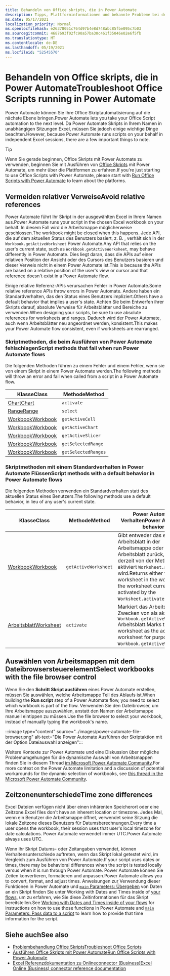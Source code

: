```yaml
---
title: Behandeln von Office skripts, die in Power Automate
description: Tipps, Plattforminformationen und bekannte Probleme bei der Integration zwischen Office Skripts und Power Automate.
ms.date: 05/17/2021
localization_priority: Normal
ms.openlocfilehash: e26378051c764d97b4e8d748abc85fbe095c7b03
ms.sourcegitcommit: 4687693f02fc90a57ba30c461f35046e02e6f5fb
ms.translationtype: MT
ms.contentlocale: de-DE
ms.lasthandoff: 05/19/2021
ms.locfileid: "52545570"
---
```

# <a name="troubleshoot-office-scripts-running-in-power-automate"></a><span data-ttu-id="0897b-103">Behandeln von Office skripts, die in Power Automate</span><span class="sxs-lookup"><span data-stu-id="0897b-103">Troubleshoot Office Scripts running in Power Automate</span></span>

<span data-ttu-id="0897b-104">Power Automate können Sie Ihre Office Skriptautomatisierung auf die nächste Ebene bringen.</span><span class="sxs-lookup"><span data-stu-id="0897b-104">Power Automate lets you take your Office Script automation to the next level.</span></span> <span data-ttu-id="0897b-105">Da Power Automate Skripts in Ihrem Namen in unabhängigen Sitzungen Excel, müssen Sie jedoch einige wichtige Dinge beachten.</span><span class="sxs-lookup"><span data-stu-id="0897b-105">However, because Power Automate runs scripts on your behalf in independent Excel sessions, there are a few important things to note.</span></span>

> [!TIP]
> <span data-ttu-id="0897b-106">Wenn Sie gerade beginnen, Office Skripts mit Power Automate zu verwenden, beginnen Sie mit Ausführen von [Office Skripts](../develop/power-automate-integration.md) mit Power Automate, um mehr über die Plattformen zu erfahren.</span><span class="sxs-lookup"><span data-stu-id="0897b-106">If you're just starting to use Office Scripts with Power Automate, please start with [Run Office Scripts with Power Automate](../develop/power-automate-integration.md) to learn about the platforms.</span></span>

## <a name="avoid-relative-references"></a><span data-ttu-id="0897b-107">Vermeiden relativer Verweise</span><span class="sxs-lookup"><span data-stu-id="0897b-107">Avoid relative references</span></span>

<span data-ttu-id="0897b-108">Power Automate führt Ihr Skript in der ausgewählten Excel in Ihrem Namen aus.</span><span class="sxs-lookup"><span data-stu-id="0897b-108">Power Automate runs your script in the chosen Excel workbook on your behalf.</span></span> <span data-ttu-id="0897b-109">In diesem Fall wird die Arbeitsmappe möglicherweise geschlossen.</span><span class="sxs-lookup"><span data-stu-id="0897b-109">The workbook might be closed when this happens.</span></span> <span data-ttu-id="0897b-110">Jede API, die auf dem aktuellen Status des Benutzers basiert, z. B. , verhält sich in der `Workbook.getActiveWorksheet` Power Automate.</span><span class="sxs-lookup"><span data-stu-id="0897b-110">Any API that relies on the user's current state, such as `Workbook.getActiveWorksheet`, may behave differently in Power Automate.</span></span> <span data-ttu-id="0897b-111">Dies liegt daran, dass die APIs auf einer relativen Position der Ansicht oder des Cursors des Benutzers basieren und dieser Verweis nicht in einem Power Automate ist.</span><span class="sxs-lookup"><span data-stu-id="0897b-111">This is because the APIs are based on a relative position of the user's view or cursor and that reference doesn't exist in a Power Automate flow.</span></span>

<span data-ttu-id="0897b-112">Einige relative Referenz-APIs verursachen Fehler in Power Automate.</span><span class="sxs-lookup"><span data-stu-id="0897b-112">Some relative reference APIs throw errors in Power Automate.</span></span> <span data-ttu-id="0897b-113">Andere haben ein Standardverhalten, das den Status eines Benutzers impliziert.</span><span class="sxs-lookup"><span data-stu-id="0897b-113">Others have a default behavior that implies a user's state.</span></span> <span data-ttu-id="0897b-114">Achten Sie beim Entwerfen ihrer Skripts darauf, absolute Verweise für Arbeitsblätter und Bereiche zu verwenden.</span><span class="sxs-lookup"><span data-stu-id="0897b-114">When designing your scripts, be sure to use absolute references for worksheets and ranges.</span></span> <span data-ttu-id="0897b-115">Dadurch wird der Power Automate, auch wenn Arbeitsblätter neu angeordnet werden, konsistent.</span><span class="sxs-lookup"><span data-stu-id="0897b-115">This makes your Power Automate flow consistent, even if worksheets are rearranged.</span></span>

### <a name="script-methods-that-fail-when-run-power-automate-flows"></a><span data-ttu-id="0897b-116">Skriptmethoden, die beim Ausführen von Power Automate fehlschlagen</span><span class="sxs-lookup"><span data-stu-id="0897b-116">Script methods that fail when run Power Automate flows</span></span>

<span data-ttu-id="0897b-117">Die folgenden Methoden führen zu einem Fehler und einem Fehler, wenn sie von einem Skript in einem Power Automate werden.</span><span class="sxs-lookup"><span data-stu-id="0897b-117">The following methods will throw an error and fail when called from a script in a Power Automate flow.</span></span>

| <span data-ttu-id="0897b-118">Klasse</span><span class="sxs-lookup"><span data-stu-id="0897b-118">Class</span></span> | <span data-ttu-id="0897b-119">Methode</span><span class="sxs-lookup"><span data-stu-id="0897b-119">Method</span></span> |
|--|--|
| [<span data-ttu-id="0897b-120">Chart</span><span class="sxs-lookup"><span data-stu-id="0897b-120">Chart</span></span>](/javascript/api/office-scripts/excelscript/excelscript.chart) | `activate` |
| [<span data-ttu-id="0897b-121">Range</span><span class="sxs-lookup"><span data-stu-id="0897b-121">Range</span></span>](/javascript/api/office-scripts/excelscript/excelscript.range) | `select` |
| [<span data-ttu-id="0897b-122">Workbook</span><span class="sxs-lookup"><span data-stu-id="0897b-122">Workbook</span></span>](/javascript/api/office-scripts/excelscript/excelscript.workbook) | `getActiveCell` |
| [<span data-ttu-id="0897b-123">Workbook</span><span class="sxs-lookup"><span data-stu-id="0897b-123">Workbook</span></span>](/javascript/api/office-scripts/excelscript/excelscript.workbook) | `getActiveChart` |
| [<span data-ttu-id="0897b-124">Workbook</span><span class="sxs-lookup"><span data-stu-id="0897b-124">Workbook</span></span>](/javascript/api/office-scripts/excelscript/excelscript.workbook) | `getActiveSlicer` |
| [<span data-ttu-id="0897b-125">Workbook</span><span class="sxs-lookup"><span data-stu-id="0897b-125">Workbook</span></span>](/javascript/api/office-scripts/excelscript/excelscript.workbook) | `getSelectedRange` |
| [<span data-ttu-id="0897b-126">Workbook</span><span class="sxs-lookup"><span data-stu-id="0897b-126">Workbook</span></span>](/javascript/api/office-scripts/excelscript/excelscript.workbook) | `getSelectedRanges` |

### <a name="script-methods-with-a-default-behavior-in-power-automate-flows"></a><span data-ttu-id="0897b-127">Skriptmethoden mit einem Standardverhalten in Power Automate Flüssen</span><span class="sxs-lookup"><span data-stu-id="0897b-127">Script methods with a default behavior in Power Automate flows</span></span>

<span data-ttu-id="0897b-128">Die folgenden Methoden verwenden ein Standardverhalten statt des aktuellen Status eines Benutzers.</span><span class="sxs-lookup"><span data-stu-id="0897b-128">The following methods use a default behavior, in lieu of any user's current state.</span></span>

| <span data-ttu-id="0897b-129">Klasse</span><span class="sxs-lookup"><span data-stu-id="0897b-129">Class</span></span> | <span data-ttu-id="0897b-130">Methode</span><span class="sxs-lookup"><span data-stu-id="0897b-130">Method</span></span> | <span data-ttu-id="0897b-131">Power Automate Verhalten</span><span class="sxs-lookup"><span data-stu-id="0897b-131">Power Automate behavior</span></span> |
|--|--|--|
| [<span data-ttu-id="0897b-132">Workbook</span><span class="sxs-lookup"><span data-stu-id="0897b-132">Workbook</span></span>](/javascript/api/office-scripts/excelscript/excelscript.workbook) | `getActiveWorksheet` | <span data-ttu-id="0897b-133">Gibt entweder das erste Arbeitsblatt in der Arbeitsmappe oder das Arbeitsblatt zurück, das derzeit von der Methode aktiviert `Worksheet.activate` wird.</span><span class="sxs-lookup"><span data-stu-id="0897b-133">Returns either the first worksheet in the workbook or the worksheet currently activated by the `Worksheet.activate` method.</span></span> |
| [<span data-ttu-id="0897b-134">Arbeitsblatt</span><span class="sxs-lookup"><span data-stu-id="0897b-134">Worksheet</span></span>](/javascript/api/office-scripts/excelscript/excelscript.worksheet) | `activate` | <span data-ttu-id="0897b-135">Markiert das Arbeitsblatt zu Zwecken von als aktives `Workbook.getActiveWorksheet` Arbeitsblatt.</span><span class="sxs-lookup"><span data-stu-id="0897b-135">Marks the worksheet as the active worksheet for purposes of `Workbook.getActiveWorksheet`.</span></span> |

## <a name="select-workbooks-with-the-file-browser-control"></a><span data-ttu-id="0897b-136">Auswählen von Arbeitsmappen mit dem Dateibrowsersteuerelement</span><span class="sxs-lookup"><span data-stu-id="0897b-136">Select workbooks with the file browser control</span></span>

<span data-ttu-id="0897b-137">Wenn Sie den **Schritt Skript ausführen** eines Power Automate erstellen, müssen Sie auswählen, welche Arbeitsmappe Teil des Ablaufs ist.</span><span class="sxs-lookup"><span data-stu-id="0897b-137">When building the **Run script** step of a Power Automate flow, you need to select which workbook is part of the flow.</span></span> <span data-ttu-id="0897b-138">Verwenden Sie den Dateibrowser, um Ihre Arbeitsmappe auszuwählen, anstatt den Namen der Arbeitsmappe manuell eintippen zu müssen.</span><span class="sxs-lookup"><span data-stu-id="0897b-138">Use the file browser to select your workbook, instead of manually typing the workbook's name.</span></span>

:::image type="content" source="../images/power-automate-file-browser.png" alt-text="Die Power Automate Ausführen der Skriptaktion mit der Option Dateiauswahl anzeigen":::

<span data-ttu-id="0897b-140">Weitere Kontexte zur Power Automate und eine Diskussion über mögliche Problemumgehungen für die dynamische Auswahl von Arbeitsmappen finden Sie in diesem Thread [im Microsoft Power Automate Community](https://powerusers.microsoft.com/t5/Power-Automate-Ideas/Allow-for-dynamic-quot-file-quot-value-for-excel-quot-get-a-row/idi-p/103091#).</span><span class="sxs-lookup"><span data-stu-id="0897b-140">For more context on the Power Automate limitation and a discussion of potential workarounds for the dynamic selection of workbooks, see [this thread in the Microsoft Power Automate Community](https://powerusers.microsoft.com/t5/Power-Automate-Ideas/Allow-for-dynamic-quot-file-quot-value-for-excel-quot-get-a-row/idi-p/103091#).</span></span>

## <a name="time-zone-differences"></a><span data-ttu-id="0897b-141">Zeitzonenunterschiede</span><span class="sxs-lookup"><span data-stu-id="0897b-141">Time zone differences</span></span>

<span data-ttu-id="0897b-142">Excel Dateien verfügen nicht über einen inhärenten Speicherort oder eine Zeitzone.</span><span class="sxs-lookup"><span data-stu-id="0897b-142">Excel files don't have an inherent location or timezone.</span></span> <span data-ttu-id="0897b-143">Jedes Mal, wenn ein Benutzer die Arbeitsmappe öffnet, verwendet seine Sitzung die lokale Zeitzone dieses Benutzers für Datumsberechnungen.</span><span class="sxs-lookup"><span data-stu-id="0897b-143">Every time a user opens the workbook, their session uses that user's local timezone for date calculations.</span></span> <span data-ttu-id="0897b-144">Power Automate verwendet immer UTC.</span><span class="sxs-lookup"><span data-stu-id="0897b-144">Power Automate always uses UTC.</span></span>

<span data-ttu-id="0897b-145">Wenn Ihr Skript Datums- oder Zeitangaben verwendet, können Verhaltensunterschiede auftreten, wenn das Skript lokal getestet wird, im Vergleich zum Ausführen von Power Automate.</span><span class="sxs-lookup"><span data-stu-id="0897b-145">If your script uses dates or times, there may be behavioral differences when the script is tested locally versus when it is run through Power Automate.</span></span> <span data-ttu-id="0897b-146">Power Automate können Sie Zeiten konvertieren, formatieren und anpassen.</span><span class="sxs-lookup"><span data-stu-id="0897b-146">Power Automate allows you to convert, format, and adjust times.</span></span> <span data-ttu-id="0897b-147">Anweisungen zur Verwendung dieser Funktionen in Power Automate und [ `main` Parameters: Übergeben](../develop/power-automate-integration.md#main-parameters-pass-data-to-a-script) von Daten an ein Skript finden Sie unter Working with Dates and Times inside of [your flows,](https://flow.microsoft.com/blog/working-with-dates-and-times/) um zu erfahren, wie Sie diese Zeitinformationen für das Skript bereitstellen.</span><span class="sxs-lookup"><span data-stu-id="0897b-147">See [Working with Dates and Times inside of your flows](https://flow.microsoft.com/blog/working-with-dates-and-times/) for instructions on how to use those functions in Power Automate and [`main` Parameters: Pass data to a script](../develop/power-automate-integration.md#main-parameters-pass-data-to-a-script) to learn how to provide that time information for the script.</span></span>

## <a name="see-also"></a><span data-ttu-id="0897b-148">Siehe auch</span><span class="sxs-lookup"><span data-stu-id="0897b-148">See also</span></span>

- [<span data-ttu-id="0897b-149">Problembehandlung Office Skripts</span><span class="sxs-lookup"><span data-stu-id="0897b-149">Troubleshoot Office Scripts</span></span>](troubleshooting.md)
- [<span data-ttu-id="0897b-150">Ausführen Office Skripts mit Power Automate</span><span class="sxs-lookup"><span data-stu-id="0897b-150">Run Office Scripts with Power Automate</span></span>](../develop/power-automate-integration.md)
- [<span data-ttu-id="0897b-151">Excel Referenzdokumentation zu Onlineconnector (Business)</span><span class="sxs-lookup"><span data-stu-id="0897b-151">Excel Online (Business) connector reference documentation</span></span>](/connectors/excelonlinebusiness/)
